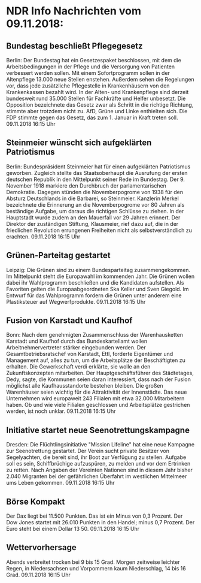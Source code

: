 # NDR Info Nachrichten vom 09.11.2018:


## Bundestag beschließt Pflegegesetz
Berlin: Der Bundestag hat ein Gesetzespaket beschlossen, mit dem die Arbeitsbedingungen in der Pflege und die Versorgung von Patienten verbessert werden sollen. Mit einem Sofortprogramm sollen in der Altenpflege 13.000 neue Stellen enstehen. Außerdem sehen die Regelungen vor, dass jede zusätzliche Pflegestelle in Krankenhäusern von den Krankenkassen bezahlt wird. In der Alten- und Krankenpflege sind derzeit bundesweit rund 35.000 Stellen für Fachkräfte und Helfer unbesetzt. Die Opposition bezeichnete das Gesetz zwar als Schritt in die richtige Richtung, stimmte aber trotzdem nicht zu. AfD, Grüne und Linke enthielten sich. Die FDP stimmte gegen das Gesetz, das zum 1. Januar in Kraft treten soll. 09.11.2018 16:15 Uhr 

## Steinmeier wünscht sich aufgeklärten Patriotismus
Berlin: Bundespräsident Steinmeier hat für einen aufgeklärten Patriotismus geworben. Zugleich stellte das Staatsoberhaupt die Ausrufung der ersten deutschen Republik in den Mittelpunkt seiner Rede im Bundestag. Der 9. November 1918 markiere den Durchbruch der parlamentarischen Demokratie. Dagegen stünden die Novemberpogrome von 1938 für den Absturz Deutschlands in die Barbarei, so Steinmeier. Kanzlerin Merkel bezeichnete die Erinnerung an die Novemberpogrome vor 80 Jahren als beständige Aufgabe, um daraus die richtigen Schlüsse zu ziehen. In der Hauptstadt wurde zudem an den Mauerfall vor 29 Jahren erinnert. Der Direktor der zuständigen Stiftung, Klausmeier, rief dazu auf, die in der friedlichen Revolution errungenen Freiheiten nicht als selbstverständlich zu erachten. 09.11.2018 16:15 Uhr 

## Grünen-Parteitag gestartet
Leipzig: Die Grünen sind zu einem Bundesparteitag zusammengekommen. Im Mittelpunkt steht die Europawahl im kommenden Jahr. Die Grünen wollen dabei ihr Wahlprogramm beschließen und die Kandidaten aufstellen. Als Favoriten gelten die Europaabgeordneten Ska Keller und Sven Giegold. Im Entwurf für das Wahlprogramm fordern die Grünen unter anderem eine Plastiksteuer auf Wegwerfprodukte. 09.11.2018 16:15 Uhr 

## Fusion von Karstadt und Kaufhof
Bonn: Nach dem genehmigten Zusammenschluss der Warenhausketten Karstadt und Kaufhof durch das Bundeskartellamt wollen  Arbeitnehmervertreter stärker eingebunden werden. Der Gesamtbetriebsratschef von Karstadt, Ettl, forderte Eigentümer und Management auf, alles zu tun, um die Arbeitsplätze der Beschäftigten zu erhalten. Die Gewerkschaft verdi erklärte, sie wolle an den Zukunftskonzepten mitarbeiten. Der Hauptgeschäftsführer des Städtetages, Dedy, sagte, die Kommunen seien daran interessiert, dass nach der Fusion möglichst alle Kaufhausstandorte bestehen bleiben. Die großen Warenhäuser seien wichtig für die Attraktivität der Innenstädte. Das neue Unternehmen wird europaweit 243 Filialen mit etwa 32.000 Mitarbeitern haben. Ob und wie viele Filialen geschlossen und Arbeitsplätze gestrichen werden, ist noch unklar. 09.11.2018 16:15 Uhr 

## Initiative startet neue Seenotrettungskampagne
Dresden: Die Flüchtlingsinitiative "Mission Lifeline" hat eine neue Kampagne zur Seenotrettung gestartet. Der Verein sucht private Besitzer von Segelyachten, die bereit sind, ihr Boot zur Verfügung zu stellen. Aufgabe soll es sein, Schiffbrüchige aufzuspüren, zu melden und vor dem Ertrinken zu retten. Nach Angaben der Vereinten Nationen sind in diesem Jahr bisher 2.040 Migranten bei der gefährlichen Überfahrt im westlichen Mittelmeer ums Leben gekommen. 09.11.2018 16:15 Uhr 

## Börse Kompakt
Der Dax liegt bei 11.500 Punkten. Das ist ein  Minus von 0,3 Prozent. Der Dow Jones startet mit 26.010 Punkten in den Handel; minus 0,7 Prozent. Der Euro steht bei einem Dollar 13 50. 09.11.2018 16:15 Uhr 

## Wettervorhersage
Abends verbreitet trocken bei 9 bis 15 Grad. Morgen zeitweise leichter Regen, in Niedersachsen und Vorpommern kaum Niederschlag, 14 bis 16 Grad. 09.11.2018 16:15 Uhr 
